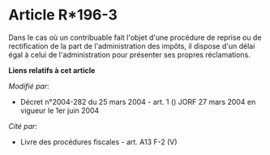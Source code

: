 # Article R*196-3

Dans le cas où un contribuable fait l'objet d'une procédure de reprise ou de rectification de la part de l'administration des
impôts, il dispose d'un délai égal à celui de l'administration pour présenter ses propres réclamations.

**Liens relatifs à cet article**

_Modifié par_:

  - Décret n°2004-282 du 25 mars 2004 - art. 1 () JORF 27 mars 2004 en vigueur le 1er juin 2004

_Cité par_:

  - Livre des procédures fiscales - art. A13 F-2 (V)
